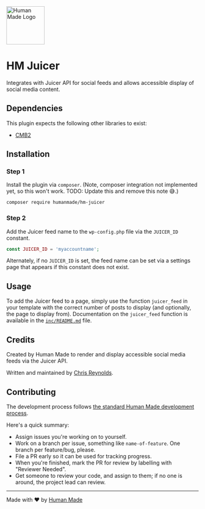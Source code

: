 <img src="https://hmn.md/content/themes/hmnmd/assets/images/hm-logo.svg" width="100" alt="Human Made Logo" />

# HM Juicer

Integrates with Juicer API for social feeds and allows accessible display of social media content.

## Dependencies

This plugin expects the following other libraries to exist:

* [CMB2](https://github.com/CMB2/CMB2)

## Installation

### Step 1
Install the plugin via `composer`. (Note, composer integration not implemented yet, so this won't work.  TODO: Update this and remove this note 😅.)

```bash
composer require humanmade/hm-juicer
```

### Step 2
Add the Juicer feed name to the `wp-config.php` file via the `JUICER_ID` constant.

```php
const JUICER_ID = 'myaccountname';
```

Alternately, if no `JUICER_ID` is set, the feed name can be set via a settings page that appears if this constant does not exist.

## Usage
To add the Juicer feed to a page, simply use the function `juicer_feed` in your template with the correct number of posts to display (and optionally, the page to display from). Documentation on the `juicer_feed` function is available in the [`inc/README.md`](inc/README.md) file.

## Credits

Created by Human Made to render and display accessible social media feeds via the Juicer API.

Written and maintained by [Chris Reynolds](https://github.com/jazzsequence).

## Contributing

The development process follows [the standard Human Made development process](http://engineering.hmn.md/how-we-work/process/development/).

Here's a quick summary:

* Assign issues you're working on to yourself.
* Work on a branch per issue, something like `name-of-feature`. One branch per feature/bug, please.
* File a PR early so it can be used for tracking progress.
* When you're finished, mark the PR for review by labelling with "Reviewer Needed".
* Get someone to review your code, and assign to them; if no one is around, the project lead can review.

---------------------

Made with ❤️ by [Human Made](https://humanmade.com)
